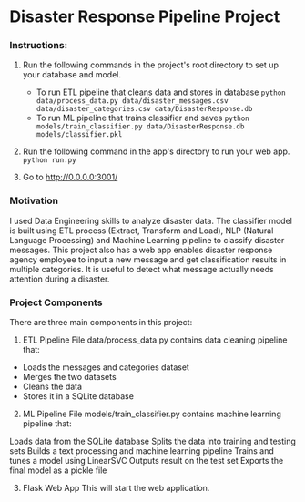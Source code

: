 # Disaster Response Pipeline Project

### Instructions:
1. Run the following commands in the project's root directory to set up your database and model.

    - To run ETL pipeline that cleans data and stores in database
        `python data/process_data.py data/disaster_messages.csv data/disaster_categories.csv data/DisasterResponse.db`
    - To run ML pipeline that trains classifier and saves
        `python models/train_classifier.py data/DisasterResponse.db models/classifier.pkl`

2. Run the following command in the app's directory to run your web app.
    `python run.py`

3. Go to http://0.0.0.0:3001/

### Motivation
I  used Data Engineering skills to analyze disaster data. The classifier model is built using ETL process (Extract, Transform and Load), NLP (Natural Language Processing) and Machine Learning pipeline to classify disaster messages. This project also has a web app enables disaster response agency employee to input a new message and get classification results in multiple categories. It is useful to detect what message actually needs attention during a disaster.


### Project Components
There are three main components in this project:

1. ETL Pipeline
File data/process_data.py contains data cleaning pipeline that:
- Loads the messages and categories dataset
- Merges the two datasets
- Cleans the data
- Stores it in a SQLite database

2. ML Pipeline
File models/train_classifier.py contains machine learning pipeline that:

Loads data from the SQLite database
Splits the data into training and testing sets
Builds a text processing and machine learning pipeline
Trains and tunes a model using LinearSVC
Outputs result on the test set
Exports the final model as a pickle file

3. Flask Web App
This will start the web application.
